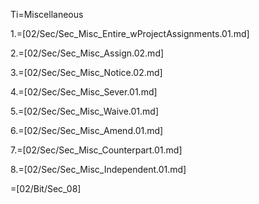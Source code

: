 Ti=Miscellaneous

1.=[02/Sec/Sec_Misc_Entire_wProjectAssignments.01.md]

2.=[02/Sec/Sec_Misc_Assign.02.md]

3.=[02/Sec/Sec_Misc_Notice.02.md]

4.=[02/Sec/Sec_Misc_Sever.01.md]

5.=[02/Sec/Sec_Misc_Waive.01.md]

6.=[02/Sec/Sec_Misc_Amend.01.md]

7.=[02/Sec/Sec_Misc_Counterpart.01.md]

8.=[02/Sec/Sec_Misc_Independent.01.md]

=[02/Bit/Sec_08]